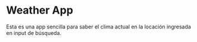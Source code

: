 # Weather App

Esta es una app sencilla para saber el clima actual en la locación ingresada en input de búsqueda.
